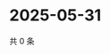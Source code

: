 # 2025-05-31

共 0 条

<!-- BEGIN ZHIHUQUESTIONS -->
<!-- 最后更新时间 Sat May 31 2025 10:27:41 GMT+0800 (China Standard Time) -->

<!-- END ZHIHUQUESTIONS -->
